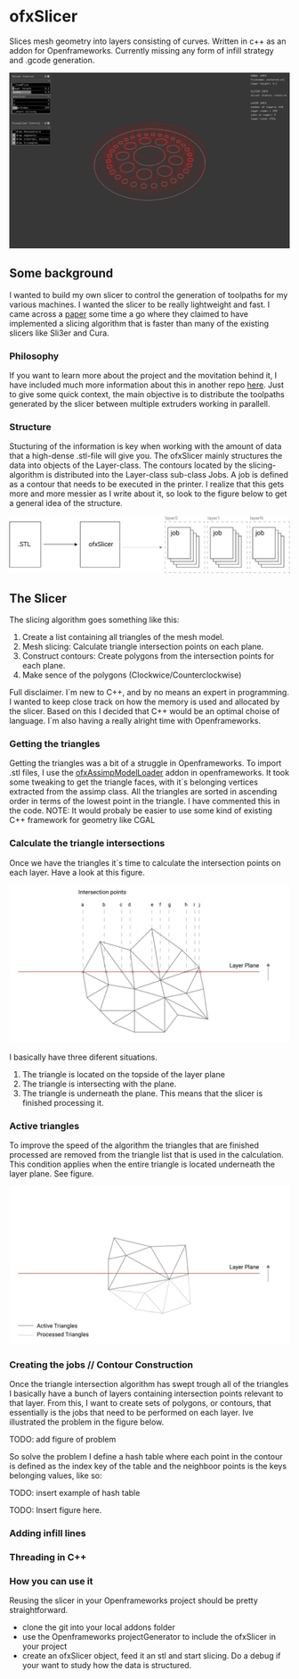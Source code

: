 # ofxSlicer

Slices mesh geometry into layers consisting of curves. Written in c++ as an addon for Openframeworks. Currently missing any form of infill strategy and .gcode generation. 

![current](docs/img/currentOverview.png)

## Some background

I wanted to build my own slicer to control the generation of toolpaths for my various machines. I wanted the slicer to be really lightweight and fast. I came across a [paper](http://www.dainf.ct.utfpr.edu.br/~rminetto/projects/slicing/) some time a go where they claimed to have implemented a slicing algorithm that is faster than many of the existing slicers like Sli3er and Cura. 

### Philosophy 

If you want to learn more about the project and the movitation behind it, I have included much more information about this in another repo [here](https://github.com/frikkfossdal/fluffy-octo-potato).  Just to give some quick context, the main objective is to distribute the toolpaths generated by the slicer between multiple extruders working in parallell. 

### Structure

Stucturing of the information is key when working with the amount of data that a high-dense .stl-file will give you. The ofxSlicer mainly structures the data into objects of the Layer-class. The contours located by the slicing-algorithm is distributed into the Layer-class  sub-class Jobs. A job is defined as a contour that needs to be executed in the printer. I realize that this gets more and more messier as I write about it, so look to the figure below to get a general idea of the structure. 

![structure](docs/img/philosophy.png)

## The Slicer

The slicing algorithm goes something like this:

1. Create a list containing all triangles of the mesh model.
2. Mesh slicing:  Calculate triangle intersection points on each plane.
3. Construct contours: Create polygons from the intersection points for each plane.
4. Make sence of the polygons (Clockwice/Counterclockwise)

Full disclaimer. I´m new to C++, and by no means an expert in programming. I wanted to keep close track on how the memory is used and allocated by the slicer. Based on this I decided that C++ would be an optimal choise of language.  I´m also having a really alright time with Openframeworks. 

### Getting the triangles 

Getting the triangles was a bit of a struggle in Openframeworks. To import .stl files, I use the [ofxAssimpModelLoader](http://openframeworks.cc/documentation/ofxAssimpModelLoader/ofxAssimpModelLoader/) addon in openframeworks.  It took some tweaking to get the triangle faces, with it´s belonging vertices extracted from the assimp class. All the triangles are sorted in ascending order in terms of the lowest point in the triangle. I have commented this in the code. NOTE: It would probaly be easier to use some kind of existing C++ framework for geometry like CGAL

### Calculate the triangle intersections 

Once we have the triangles it´s time to calculate the intersection points on each layer. Have a look at this figure. 

![triangleInter](docs/img/triangle_slicing-01.png)

I basically have three diferent situations. 
1. The triangle is located on the topside of the layer plane 
2. The triangle is intersecting with the plane. 
3. The triangle is underneath the plane. This means that the slicer is finished processing it. 


### Active triangles 

To improve the speed of the algorithm the triangles that are finished processed are removed from the triangle list that is used in the calculation. This condition applies when the entire triangle is located underneath the layer plane. See figure. 

![active triangles](docs/img/triangle_slicing-02.png)


### Creating the jobs // Contour Construction 

Once the triangle intersection algorithm has swept trough all of the triangles I basically have a bunch of layers containing intersection points relevant to that layer.  From this, I want to create sets of polygons, or contours, that essentially is the jobs that need to be performed on each layer. Ive illustrated the problem in the figure below. 

TODO: add figure of problem

So solve the problem I define a hash table where each point in the contour is defined as the index key of the table and the neighboor points is the keys belonging values, like so: 

TODO: insert example of hash table 

TODO: Insert figure here. 

### Adding infill lines 

### Threading in C++

### How you can use it
Reusing the slicer in your Openframeworks project should be pretty straightforward. 
* clone the git into your local addons folder
* use the Openframeworks projectGenerator to include the ofxSlicer in your project 
* create an ofxSlicer object, feed it an stl and start slicing. Do a debug if your want to study how the data is structured. 

##
